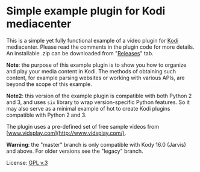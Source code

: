 # Simple example plugin for Kodi mediacenter

This is a simple yet fully functional example of a video plugin for [Kodi](http://kodi.tv) mediacenter.
Please read the comments in the plugin code for more details.
An installable .zip can be downloaded from "[Releases](https://github.com/romanvm/plugin.video.example/releases)" tab.

**Note**: the purpose of this example plugin is to show you how to organize and play your media content in Kodi.
The methods of obtaining such content, for example parsing websites or working with various APIs,
are beyond the scope of this example.

**Note2**: this version of the example plugin is compatible with both Python 2 and 3,
and uses `six` library to wrap version-specific Python features. So it may also
serve as a minimal example of hot to create Kodi plugins compatible with Python 2 and 3.

The plugin uses a pre-defined set of free sample videos from [www.vidsplay.com](http://www.vidsplay.com/).

**Warning**: the "master" branch is only compatible with Kody 16.0 (Jarvis) and above. For older versions see the "legacy" branch.

License: [GPL v.3](http://www.gnu.org/copyleft/gpl.html)
